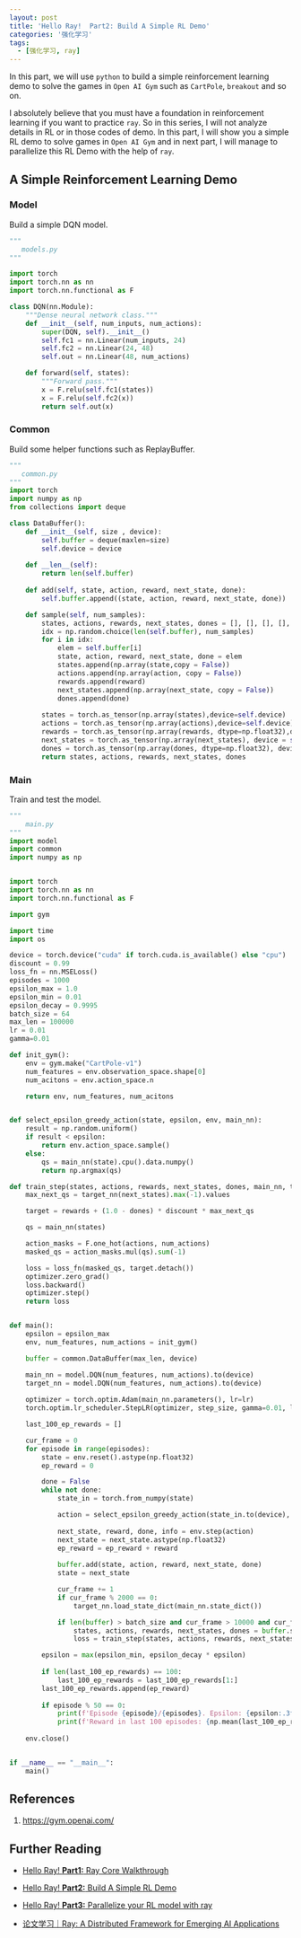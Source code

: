 ```yaml
---
layout: post
title: 'Hello Ray!  Part2: Build A Simple RL Demo'
categories: '强化学习'
tags:
  - [强化学习, ray]
---
```


In this part, we will use `python` to build a simple reinforcement learning demo to solve the games in `Open AI Gym` such as `CartPole`, `breakout`  and so on.

I absolutely believe that you must have a foundation in reinforcement learning if you want to practice `ray`. So in this series, I will not analyze details in RL or in those codes of demo. In this part, I will show you a simple RL demo to solve games in `Open AI Gym` and in next part, I will manage to parallelize this RL Demo with the help of `ray`.

## A Simple Reinforcement Learning Demo

### Model

Build a simple DQN model.

````python
"""
   models.py 
"""

import torch
import torch.nn as nn
import torch.nn.functional as F

class DQN(nn.Module):
    """Dense neural network class."""
    def __init__(self, num_inputs, num_actions):
        super(DQN, self).__init__()
        self.fc1 = nn.Linear(num_inputs, 24)
        self.fc2 = nn.Linear(24, 48)
        self.out = nn.Linear(48, num_actions)

    def forward(self, states):
        """Forward pass."""
        x = F.relu(self.fc1(states))
        x = F.relu(self.fc2(x))
        return self.out(x)
````



### Common

Build some helper functions such as ReplayBuffer.

````python
"""
   common.py 
"""
import torch
import numpy as np
from collections import deque

class DataBuffer():
    def __init__(self, size , device):
        self.buffer = deque(maxlen=size)
        self.device = device 
    
    def __len__(self):
        return len(self.buffer)
    
    def add(self, state, action, reward, next_state, done):
        self.buffer.append((state, action, reward, next_state, done))

    def sample(self, num_samples):
        states, actions, rewards, next_states, dones = [], [], [], [], []
        idx = np.random.choice(len(self.buffer), num_samples)
        for i in idx:
            elem = self.buffer[i]
            state, action, reward, next_state, done = elem
            states.append(np.array(state,copy = False))
            actions.append(np.array(action, copy = False))
            rewards.append(reward)
            next_states.append(np.array(next_state, copy = False))
            dones.append(done)
            
        states = torch.as_tensor(np.array(states),device=self.device)
        actions = torch.as_tensor(np.array(actions),device=self.device)
        rewards = torch.as_tensor(np.array(rewards, dtype=np.float32),device=self.device)
        next_states = torch.as_tensor(np.array(next_states), device = self.device)
        dones = torch.as_tensor(np.array(dones, dtype=np.float32), device = self.device)
        return states, actions, rewards, next_states, dones
````



### Main

Train and test the model.

````python
"""
    main.py
"""
import model
import common
import numpy as np


import torch
import torch.nn as nn
import torch.nn.functional as F

import gym

import time
import os

device = torch.device("cuda" if torch.cuda.is_available() else "cpu")
discount = 0.99
loss_fn = nn.MSELoss()  
episodes = 1000
epsilon_max = 1.0
epsilon_min = 0.01
epsilon_decay = 0.9995
batch_size = 64
max_len = 100000
lr = 0.01
gamma=0.01

def init_gym():
    env = gym.make("CartPole-v1")
    num_features = env.observation_space.shape[0]
    num_acitons = env.action_space.n

    return env, num_features, num_acitons


def select_epsilon_greedy_action(state, epsilon, env, main_nn):
    result = np.random.uniform()
    if result < epsilon:
        return env.action_space.sample()
    else:
        qs = main_nn(state).cpu().data.numpy()
        return np.argmax(qs)

def train_step(states, actions, rewards, next_states, dones, main_nn, target_nn, num_actions,optimizer):
    max_next_qs = target_nn(next_states).max(-1).values

    target = rewards + (1.0 - dones) * discount * max_next_qs

    qs = main_nn(states)

    action_masks = F.one_hot(actions, num_actions)
    masked_qs = action_masks.mul(qs).sum(-1)

    loss = loss_fn(masked_qs, target.detach())
    optimizer.zero_grad()
    loss.backward()
    optimizer.step()
    return loss


def main():
    epsilon = epsilon_max
    env, num_features, num_actions = init_gym()

    buffer = common.DataBuffer(max_len, device)

    main_nn = model.DQN(num_features, num_actions).to(device)
    target_nn = model.DQN(num_features, num_actions).to(device)
    
    optimizer = torch.optim.Adam(main_nn.parameters(), lr=lr)
    torch.optim.lr_scheduler.StepLR(optimizer, step_size, gamma=0.01, last_epoch=-1)

    last_100_ep_rewards = []

    cur_frame = 0
    for episode in range(episodes):
        state = env.reset().astype(np.float32)
        ep_reward = 0

        done = False
        while not done:
            state_in = torch.from_numpy(state)

            action = select_epsilon_greedy_action(state_in.to(device), epsilon, env, main_nn)
            
            next_state, reward, done, info = env.step(action)
            next_state = next_state.astype(np.float32)
            ep_reward = ep_reward + reward
            
            buffer.add(state, action, reward, next_state, done)
            state = next_state

            cur_frame += 1
            if cur_frame % 2000 == 0:
                target_nn.load_state_dict(main_nn.state_dict())

            if len(buffer) > batch_size and cur_frame > 10000 and cur_frame % 4 == 0:
                states, actions, rewards, next_states, dones = buffer.sample(batch_size)
                loss = train_step(states, actions, rewards, next_states, dones, main_nn, target_nn, num_actions, optimizer)

        epsilon = max(epsilon_min, epsilon_decay * epsilon)
        
        if len(last_100_ep_rewards) == 100:
            last_100_ep_rewards = last_100_ep_rewards[1:]
        last_100_ep_rewards.append(ep_reward)
        
        if episode % 50 == 0:
            print(f'Episode {episode}/{episodes}. Epsilon: {epsilon:.3f}.')
            print(f'Reward in last 100 episodes: {np.mean(last_100_ep_rewards):.2f}')
        
    env.close()


if __name__ == "__main__":
    main()


````



## References

1. https://gym.openai.com/ 



## Further Reading

- [Hello Ray!  **Part1:** Ray Core Walkthrough](https://ysyisyourbrother.github.io/Hello-Ray-Part1/)

- [Hello Ray!  **Part2:** Build A Simple RL Demo](https://ysyisyourbrother.github.io/Hello-Ray-Part2/)        

- [Hello Ray!  **Part3:** Parallelize your RL model with ray](https://ysyisyourbrother.github.io/Hello-Ray-Part3/)        

- [论文学习｜Ray: A Distributed Framework for Emerging AI Applications](https://ysyisyourbrother.github.io/Ray-Paper/)   